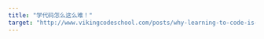 ```yaml
---
title: "学代码怎么这么难！"
target: "http://www.vikingcodeschool.com/posts/why-learning-to-code-is-so-damn-hard"
---
```


